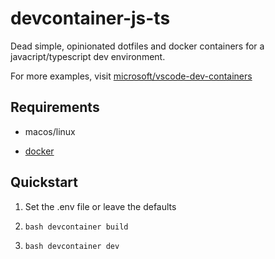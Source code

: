 # devcontainer-js-ts

Dead simple, opinionated dotfiles and docker containers for a javacript/typescript dev environment.

For more examples, visit [microsoft/vscode-dev-containers](https://github.com/microsoft/vscode-dev-containers)

## Requirements

- macos/linux

- [docker](https://www.docker.com/)

## Quickstart

1. Set the .env file or leave the defaults

2. `bash devcontainer build`

3. `bash devcontainer dev`